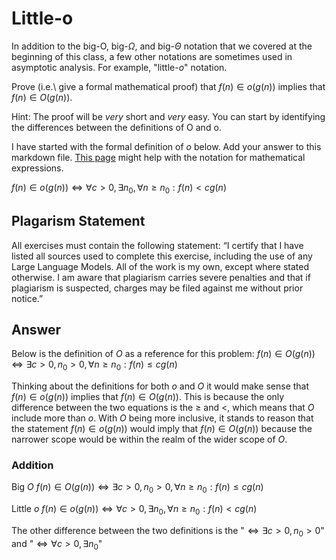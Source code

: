 # Little-o

In addition to the big-O, big-$\Omega$, and big-$\Theta$ notation that
we covered at the beginning of this class, a few other notations are sometimes
used in asymptotic analysis.  For example, "little-$o$" notation.

Prove (i.e.\ give a formal mathematical proof) that $f(n)\in o(g(n))$ implies
that $f(n)\in O(g(n))$.

Hint: The proof will be *very* short and *very* easy. You can start by
identifying the differences between the definitions of O and o.

I have started with the formal definition of $o$ below. Add your answer to this
markdown file. [This
page](https://docs.github.com/en/get-started/writing-on-github/working-with-advanced-formatting/writing-mathematical-expressions)
might help with the notation for mathematical expressions.

$f(n)\in o(g(n)) \iff \forall c>0, \exists n_0, \forall n\ge n_0: f(n) < c g(n)$

## Plagarism Statement

All exercises must contain the following statement:
“I certify that I have listed all sources used to complete this exercise, including the use
of any Large Language Models. All of the work is my own, except where stated
otherwise. I am aware that plagiarism carries severe penalties and that if plagiarism is
suspected, charges may be filed against me without prior notice.”

## Answer

Below is the definition of $O$ as a reference for this problem:
$f(n)\in O(g(n)) \iff \exists c>0,n_0 >0, \forall n\ge n_0: f(n) \le c g(n)$

Thinking about the definitions for both $o$ and $O$ it would make sense that $f(n)\in o(g(n))$ implies that $f(n)\in O(g(n))$.
This is because the only difference between the two equations is the $\ge$ and $<$, which means that $O$ include more than $o$.
With $O$ being more inclusive, it stands to reason that the statement $f(n)\in o(g(n))$ would imply that $f(n)\in O(g(n))$
because the narrower scope would be within the realm of the wider scope of $O$.

### Addition
Big $O$     $f(n)\in O(g(n)) \iff \exists c>0,n_0 >0, \forall n\ge n_0: f(n) \le c g(n)$

Little $o$ $f(n)\in o(g(n)) \iff \forall c>0, \exists n_0, \forall n\ge n_0: f(n) < c g(n)$

The other difference between the two definitions is the "$\iff \exists c>0,n_0 >0$" and "$\iff \forall c>0, \exists n_0$"

